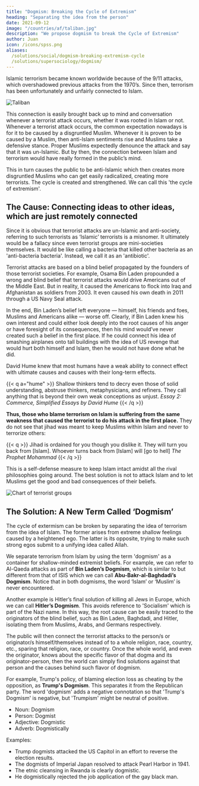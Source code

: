 ```yaml
---
title: "Dogmism: Breaking the Cycle of Extremism"
heading: "Separating the idea from the person"
date: 2021-09-12 
image: "/countries/af/taliban.jpg"
description: "We propose dogmism to break the Cycle of Extremism"
author: Juan
icon: /icons/spss.png
aliases:
  /solutions/social/dogmism-breaking-extremism-cycle
  /solutions/supersociology/dogmism/
---
```


Islamic terrorism became known worldwide because of the 9/11 attacks, which overshadowed previous attacks from the 1970’s. Since then, terrorism has been unfortunately and unfairly connected to Islam. 

![Taliban](/countries/af/taliban.jpg)


This connection is easily brought back up to mind and conversation whenever a terrorist attack occurs, whether it was rooted in Islam or not. Whenever a terrorist attack occurs, the common expectation nowadays is for it to be caused by a disgruntled Muslim. Whenever it is proven to be caused by a Muslim, then anti-Islam sentiments rise and Muslims take a defensive stance. Proper Muslims expectedly denounce the attack and say that it was un-Islamic. But by then, the connection between Islam and terrorism would have really formed in the public’s mind. 

This in turn causes the public to be anti-Islamic which then creates more disgruntled Muslims who can get easily radicalized, creating more terrorists. The cycle is created and strengthened. We can call this 'the cycle of extremism'.



## The Cause: Connecting ideas to other ideas, which are just remotely connected

Since it is obvious that terrorist attacks are un-Islamic and anti-society, referring to such terrorists as ‘Islamic’ terrorists is a misnomer. It ultimately would be a fallacy since even terrorist groups are mini-societies themselves. It would be like calling a bacteria that killed other bacteria as an 'anti-bacteria bacteria'. Instead, we call it as an 'antibiotic'. 

Terrorist attacks are based on a blind belief propagated by the founders of those terrorist societies. For example, Osama Bin Laden propounded a wrong and blind belief that terrorist attacks would drive Americans out of the Middle East. But in reality, it caused the Americans to flock into Iraq and Afghanistan as soldiers from 2003. It even caused his own death in 2011 through a US Navy Seal attack. 

In the end, Bin Laden’s belief left everyone — himself, his friends and foes, Muslims and Americans alike — worse off.  Clearly, if Bin Laden knew his own interest and could either look deeply into the root causes of his anger or have foresight of its consequences, then his mind would’ve never created such a belief in the first place. If he could connect his idea of smashing airplanes onto tall buildings with the idea of US revenge that would hurt both himself and Islam, then he would not have done what he did. 

David Hume knew that most humans have a weak ability to connect effect with ultimate causes and causes with their long-term effects.

{{< q a="hume" >}}
Shallow thinkers tend to decry even those of solid understanding, abstruse thinkers, metaphysicians, and refiners. They call anything that is beyond their own weak conceptions as unjust.
<cite>Essay 2: Commerce, Simplified Essays by David Hume</cite>
{{< /q >}}


**Thus, those who blame terrorism on Islam is suffering from the same weakness that caused the terrorist to do his attack in the first place.** They do not see that jihad was meant to keep Muslims within Islam and never to terrorize others:


{{< q >}}
Jihad is ordained for you though you dislike it. They will turn you back from [Islam]. Whoever turns back from [Islam] will [go to hell]
<cite>The Prophet Mohammad</cite>
{{< /q >}}


This is a self-defense measure to keep Islam intact amidst all the rival philosophies going around. The best solution is not to attack Islam and to let Muslims get the good and bad consequences of their beliefs. 

![Chart of terrorist groups](https://socioecons.files.wordpress.com/2016/01/navanti_infographic_2014-2.jpg)



## The Solution: A New Term Called ‘Dogmism’

The cycle of extermism can be broken by separating the idea of terrorism from the idea of Islam. The former arises from extreme shallow feelings caused by a heightened ego. The latter is its opposite, trying to make such strong egos submit to a unifying idea called Allah. 

We separate terrorism from Islam by using the term 'dogmism' as a container for shallow-minded extremist beliefs. For example, we can refer to Al-Qaeda attacks as part of **Bin Laden’s Dogmism**, which is similar to but different from that of ISIS which we can call **Abu-Bakr-al-Baghdadi’s Dogmism**. Notice that in both dogmisms, the word ‘Islam’ or ‘Muslim’ is never encountered. 

Another example is Hitler’s final solution of killing all Jews in Europe, which we can call **Hitler’s Dogmism**. This avoids reference to 'Socialism' which is part of the Nazi name. In this way, the root cause can be easily traced to the originators of the blind belief, such as Bin Laden, Baghdadi, and Hitler, isolating them from Muslims, Arabs, and Germans respectively.

<!-- Since human minds are commonly ‘vulgar’ or shallow and unphilosophical, then the best solution to terrorism is to isolate the conflict to the parties involved and leave everyone else out of it. Humans naturally get angry and some humans might lose control like animals if they do not have the proper moral, philosophical or social education or training. Rather than name such blind-belief-based-conflicts as ‘Islamic’ terrorism, it would be more proper to call it under the blanket term as ‘Dogmism’ which refers to conflicts or problems based on blind, irrational, or vulgar beliefs. Each family or genus of Dogmism will then have its own specific species. -->

The public will then connect the terrorist attacks to the person/s or originator/s himself/themselves instead of to a whole religion, race, country, etc., sparing that religion, race, or country. Once the whole world, and even the originator, knows about the specific flavor of that dogma and its originator-person, then the world can simply find solutions against that person and the causes behind such flavor of dogmism.

For example, Trump's policy, of blaming election loss as cheating by the opposition, as **Trump's Dogmism**. This separates it from the Republican party. The word 'dogmism' adds a negative connotation so that 'Trump's Dogmism' is negative, but 'Trumpism' might be neutral of positive. 

<!-- The science behind this solution is in metaphysics, specifically in the theory that ideas have the same dynamics as viruses. Viruses are everywhere, but they only infect those with frail bodies and weak natural immune systems. Likewise, bad ideas are everywhere, but normally, people have strong or rational minds and have good educational systems to make them immune. However, in some cases minds become weakened or damaged and education becomes perverted, making it easy for bad ideas to take root in the mind, such as during the spread of Communist ideas in China, Vietnam, and Cambodia 50 years ago when those areas were battered by World War II and the Cold War. -->

- Noun: Dogmism
- Person: Dogmist
- Adjective: Dogmistic
- Adverb: Dogmistically

Examples:
- Trump dogmists attacked the US Capitol in an effort to reverse the election results.
- The dogmists of Imperial Japan resolved to attack Pearl Harbor in 1941. 
- The etnic cleansing in Rwanda is clearly dogmistic. 
- He dogmistically rejected the job application of the gay black man. 
